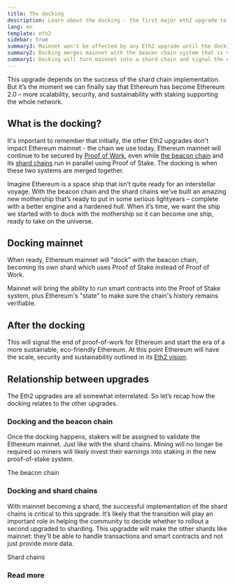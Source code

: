 ```yaml
---
title: The docking
description: Learn about the docking - the first major eth2 upgrade to Ethereum.
lang: en
template: eth2
sidebar: true
summary3: Mainnet won't be affected by any Eth2 upgrade until the docking.
summary2: Docking merges mainnet with the beacon chain system that is validated separately from mainnet.
summary1: Docking will turn mainnet into a shard chain and signal the end of of Proof of Work.
---
```


<UpgradeStatus date="~2021/22">
    This upgrade depends on the success of the shard chain implementation. But it’s the moment we can finally say that Ethereum has become Ethereum 2.0 – more scalability, security, and sustainability with staking supporting the whole network.
</UpgradeStatus>

## What is the docking?

It's important to remember that initially, the other Eth2 upgrades don't impact Ethereum mainnet - the chain we use today. Ethereum mainnet will continue to be secured by [Proof of Work](/en/developers/docs/mining/), even while [the beacon chain](/en/eth2/beacon-chain/) and its [shard chains](/en/eth2/shard-chains/) run in parallel using Proof of Stake. The docking is when these two systems are merged together.

Imagine Ethereum is a space ship that isn’t quite ready for an interstellar voyage. With the beacon chain and the shard chains we’ve built an amazing new mothership that’s ready to put in some serious lightyears – complete with a better engine and a hardened hull. When it’s time, we want the ship we started with to dock with the mothership so it can become one ship, ready to take on the universe.

## Docking mainnet

When ready, Ethereum mainnet will "dock" with the beacon chain, becoming its own shard which uses Proof of Stake instead of Proof of Work.

Mainnet will bring the ability to run smart contracts into the Proof of Stake system, plus Ethereum's "state" to make sure the chain's history remains verifiable.

<!-- ### Improving mainnet

Before mainnet docks with the new eth2 system, it’s probably worthwhile sorting some of the issues that are in flight – often referred to as Ethereum1.x.

These include Improvements for

- **End users**: like [EIP-1559](https://eips.ethereum.org/EIPS/eip-1559) which changes the way users bid for blockspace. In other words, making transaction fees more efficient for end users.
- **Client runners**: making running clients more sustainable by capping disk space requirements.
- **Developers**: upgrading the EVM to be more flexible.

Plus many more.

[More on Ethereum1.x](/en/learn/#eth-1x)

These improvements all have a place in Eth2 so it’s likely that their progress may affect the timing of the docking. -->

## After the docking

This will signal the end of proof-of-work for Ethereum and start the era of a more sustainable, eco-friendly Ethereum. At this point Ethereum will have the scale, security and sustainability outlined in its [Eth2 vision](/en/eth2/vision/).

## Relationship between upgrades

The Eth2 upgrades are all somewhat interrelated. So let’s recap how the docking relates to the other upgrades.

### Docking and the beacon chain

Once the docking happens, stakers will be assigned to validate the Ethereum mainnet. Just like with the shard chains. Mining will no longer be required so miners will likely invest their earnings into staking in the new proof-of-stake system.

<ButtonLink to="/en/eth2/beacon-chain/">The beacon chain</ButtonLink>

### Docking and shard chains

With mainnet becoming a shard, the successful implementation of the shard chains is critical to this upgrade. It’s likely that the transition will play an important role in helping the community to decide whether to rollout a second upgraded to sharding. This upgradde will make the other shards like mainnet: they’ll be able to handle transactions and smart contracts and not just provide more data.

<ButtonLink to="/en/eth2/shard-chains/">Shard chains</ButtonLink>

<Divider />

### Read more

<Eth2DockingList />
